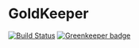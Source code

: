 # GoldKeeper
[![Build Status](https://dev.azure.com/carlosharaujo/GoldKeeper/_apis/build/status/GoldKeeper-CI)](https://dev.azure.com/carlosharaujo/GoldKeeper/_build/latest?definitionId=4)
[![Greenkeeper badge](https://badges.greenkeeper.io/CarlosHAraujo/GoldKeeper.svg)](https://greenkeeper.io/)
